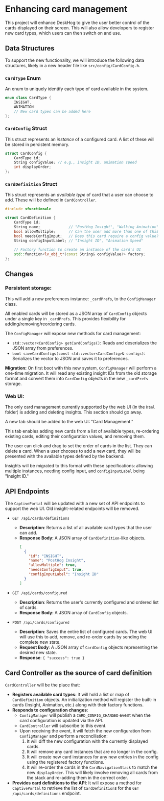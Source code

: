 # Enhancing card management

This project will enhance DeskHog to give the user better control of the cards displayed on their screen. This will also allow developers to register new card types, which users can then switch on and use.

## Data Structures

To support the new functionality, we will introduce the following data structures, likely in a new header file like `src/config/CardConfig.h`.

### `CardType` Enum

An enum to uniquely identify each type of card available in the system.

```cpp
enum class CardType {
    INSIGHT,
    ANIMATION
    // New card types can be added here
};
```

### `CardConfig` Struct

This struct represents an *instance* of a configured card. A list of these will be stored in persistent memory.

```cpp
struct CardConfig {
    CardType id;
    String configValue; // e.g., insight ID, animation speed
    int displayOrder;
};
```

### `CardDefinition` Struct

This struct represents an *available type* of card that a user can choose to add. These will be defined in `CardController`.

```cpp
#include <functional>

struct CardDefinition {
    CardType id;
    String name;             // "PostHog Insight", "Walking Animation"
    bool allowMultiple;      // Can the user add more than one of this card type?
    bool needsConfigInput;   // Does this card require a config value?
    String configInputLabel; // "Insight ID", "Animation Speed"
    
    // Factory function to create an instance of the card's UI
    std::function<lv_obj_t*(const String& configValue)> factory;
};
```

## Changes

### Persistent storage:

This will add a new preferences instance: `_cardPrefs`, to the `ConfigManager` class.

All enabled cards will be stored as a JSON array of `CardConfig` objects under a single key in `_cardPrefs`. This provides flexibility for adding/removing/reordering cards.

The `ConfigManager` will expose new methods for card management:
- `std::vector<CardConfig> getCardConfigs()`: Reads and deserializes the JSON array from preferences.
- `bool saveCardConfigs(const std::vector<CardConfig>& configs)`: Serializes the vector to JSON and saves it to preferences.

**Migration:** On first boot with this new system, `ConfigManager` will perform a one-time migration. It will read any existing insight IDs from the old storage format and convert them into `CardConfig` objects in the new `_cardPrefs` storage.

### Web UI:

The only card management currently supported by the web UI (in the `html` folder) is adding and deleting insights. This section should go away. 

A new tab should be added to the web UI: "Card Management."

This tab enables adding new cards from a list of available types, re-ordering existing cards, editing their configuration values, and removing them.

The user can click and drag to set the order of cards in the list. They can delete a card. When a user chooses to add a new card, they will be presented with the available types defined by the backend.

Insights will be migrated to this format with these specifications: allowing multiple instances, needing config input, and `configInputLabel` being "Insight ID."

## API Endpoints

The `CaptivePortal` will be updated with a new set of API endpoints to support the web UI. Old insight-related endpoints will be removed.

- `GET /api/cards/definitions`
  - **Description**: Returns a list of all available card types that the user can add.
  - **Response Body**: A JSON array of `CardDefinition`-like objects.
    ```json
    [
      {
        "id": "INSIGHT",
        "name": "PostHog Insight",
        "allowMultiple": true,
        "needsConfigInput": true,
        "configInputLabel": "Insight ID"
      }
    ]
    ```

- `GET /api/cards/configured`
  - **Description**: Returns the user's currently configured and ordered list of cards.
  - **Response Body**: A JSON array of `CardConfig` objects.

- `POST /api/cards/configured`
  - **Description**: Saves the entire list of configured cards. The web UI will use this to add, remove, and re-order cards by sending the complete new state.
  - **Request Body**: A JSON array of `CardConfig` objects representing the desired new state.
  - **Response**: `{ "success": true }`

## Card Controller as the source of card definition

`CardController` will be the place that:
- **Registers available card types**: It will hold a list or map of `CardDefinition` objects. An initialization method will register the built-in cards (Insight, Animation, etc.) along with their factory functions.
- **Responds to configuration changes**:
  - `ConfigManager` will publish a `CARD_CONFIG_CHANGED` event when the card configuration is updated via the API.
  - `CardController` will subscribe to this event.
  - Upon receiving the event, it will fetch the new configuration from `ConfigManager` and perform a reconciliation:
    1. It will diff the new configuration with the currently displayed cards.
    2. It will remove any card instances that are no longer in the config.
    3. It will create new card instances for any new entries in the config using the registered factory functions.
    4. It will re-order the cards in the `CardNavigationStack` to match the new `displayOrder`. This will likely involve removing all cards from the stack and re-adding them in the correct order.
- **Provides card definitions to the API**: It will expose a method for `CaptivePortal` to retrieve the list of `CardDefinition`s for the `GET /api/cards/definitions` endpoint.